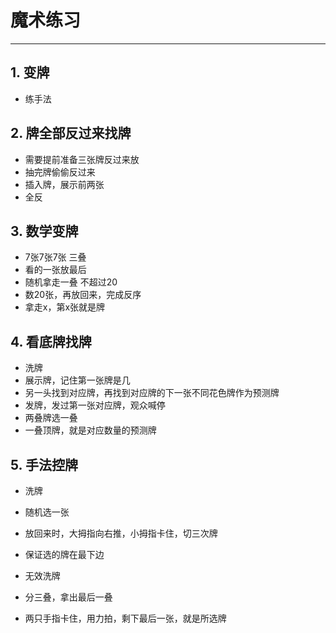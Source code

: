 # 魔术练习

---

## 1. 变牌

- 练手法

## 2. 牌全部反过来找牌

- 需要提前准备三张牌反过来放
- 抽完牌偷偷反过来
- 插入牌，展示前两张
- 全反

## 3. 数学变牌

- 7张7张7张 三叠
- 看的一张放最后
- 随机拿走一叠 不超过20
- 数20张，再放回来，完成反序
- 拿走x，第x张就是牌

## 4. 看底牌找牌

- 洗牌
- 展示牌，记住第一张牌是几
- 另一头找到对应牌，再找到对应牌的下一张不同花色牌作为预测牌
- 发牌，发过第一张对应牌，观众喊停
- 两叠牌选一叠
- 一叠顶牌，就是对应数量的预测牌

## 5. 手法控牌

- 洗牌
- 随机选一张
- 放回来时，大拇指向右推，小拇指卡住，切三次牌
- 保证选的牌在最下边

- 无效洗牌
- 分三叠，拿出最后一叠
- 两只手指卡住，用力拍，剩下最后一张，就是所选牌